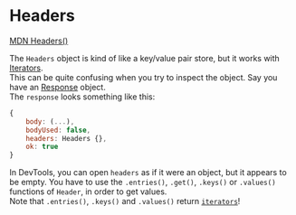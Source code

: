# Headers

[MDN Headers()](https://developer.mozilla.org/en-US/docs/Web/API/Headers/Headers)

The `Headers` object is kind of like a key/value pair store, but it works with
[Iterators](https://developer.mozilla.org/en-US/docs/Web/JavaScript/Reference/Iteration_protocols).  
This can be quite confusing when you try to inspect the object. Say you have an
[Response](https://developer.mozilla.org/en-US/docs/Web/API/Response) object.  
The `response` looks something like this:

```js
{
	body: (...),
	bodyUsed: false,
	headers: Headers {},
	ok: true
}
```

In DevTools, you can open `headers` as if it were an object, but it appears to 
be empty. You have to use the `.entries()`, `.get()`, `.keys()` or `.values()` 
functions of `Header`, in order to get values.  
Note that `.entries()`, `.keys()` and `.values()` return 
[`iterators`](https://developer.mozilla.org/en-US/docs/Web/JavaScript/Reference/Iteration_protocols)!
